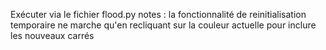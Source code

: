 Exécuter via le fichier flood.py
notes : la fonctionnalité de reinitialisation temporaire ne marche qu'en recliquant sur la couleur actuelle pour inclure les nouveaux carrés
